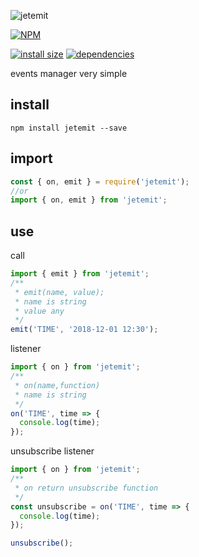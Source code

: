 ![jetemit](http://itten.ir/file/jetemit-logo.png)

[![NPM](https://nodei.co/npm/jetemit.png)](https://nodei.co/npm/jetemit/)

[![install size](https://packagephobia.now.sh/badge?p=jetemit)](https://packagephobia.now.sh/result?p=jetemit) [![dependencies](https://david-dm.org/uxitten/jetemit.svg)](https://david-dm.org/uxitten/jetemit.svg)

events manager very simple

## install
```npm
npm install jetemit --save
```

## import
```javascript
const { on, emit } = require('jetemit');
//or
import { on, emit } from 'jetemit';
```

## use
call
```javascript
import { emit } from 'jetemit';
/**
 * emit(name, value);
 * name is string
 * value any 
 */
emit('TIME', '2018-12-01 12:30');
```

listener
```javascript
import { on } from 'jetemit';
/**
 * on(name,function)
 * name is string
 */
on('TIME', time => {
  console.log(time);
});
```

unsubscribe listener
```javascript
import { on } from 'jetemit';
/**
 * on return unsubscribe function
 */
const unsubscribe = on('TIME', time => {
  console.log(time);
});

unsubscribe();
```